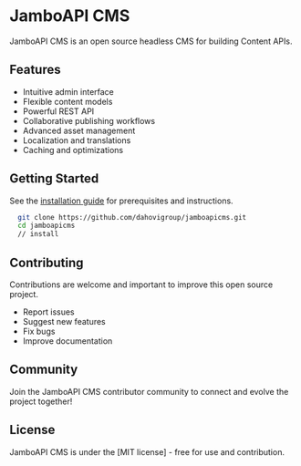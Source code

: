 # JamboAPI CMS 

JamboAPI CMS is an open source headless CMS for building Content APIs.

## Features

- Intuitive admin interface
- Flexible content models
- Powerful REST API
- Collaborative publishing workflows
- Advanced asset management
- Localization and translations
- Caching and optimizations

## Getting Started

See the [installation guide](https://jambo.dahovi.com/docs/installation/) for prerequisites and instructions.

```sh
  git clone https://github.com/dahovigroup/jamboapicms.git
  cd jamboapicms
  // install
```
## Contributing

Contributions are welcome and important to improve this open source project.

- Report issues
- Suggest new features
- Fix bugs
- Improve documentation

## Community

Join the JamboAPI CMS contributor community to connect and evolve the project together!


## License

JamboAPI CMS is under the [MIT license] - free for use and contribution.

